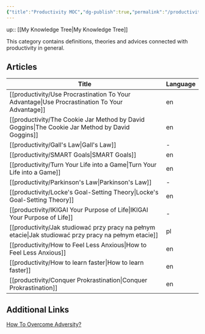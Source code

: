 ```yaml
---
{"title":"Productivity MOC","dg-publish":true,"permalink":"/productivity/productivity/","dgPassFrontmatter":true}
---
```


up:: [[My Knowledge Tree\|My Knowledge Tree]]


This category contains definitions, theories and advices connected with productivity in general.

## Articles
| Title                                                                                                    | Language |
| -------------------------------------------------------------------------------------------------------- | -------- |
| [[productivity/Use Procrastination To Your Advantage\|Use Procrastination To Your Advantage]]         | en       |
| [[productivity/The Cookie Jar Method by David Goggins\|The Cookie Jar Method by David Goggins]]       | en       |
| [[productivity/Gall's Law\|Gall's Law]]                                                               | \-       |
| [[productivity/SMART Goals\|SMART Goals]]                                                             | en       |
| [[productivity/Turn Your Life into a Game\|Turn Your Life into a Game]]                               | en       |
| [[productivity/Parkinson's Law\|Parkinson's Law]]                                                     | \-       |
| [[productivity/Locke's Goal-Setting Theory\|Locke's Goal-Setting Theory]]                             | en       |
| [[productivity/IKIGAI Your Purpose of Life\|IKIGAI Your Purpose of Life]]                             | \-       |
| [[productivity/Jak studiować przy pracy na pełnym etacie\|Jak studiować przy pracy na pełnym etacie]] | pl       |
| [[productivity/How to Feel Less Anxious\|How to Feel Less Anxious]]                                   | en       |
| [[productivity/How to learn faster\|How to learn faster]]                                             | en       |
| [[productivity/Conquer Prokrastination\|Conquer Prokrastination]]                                     | en       |


## Additional Links

[How To Overcome Adversity?](https://www.youtube.com/watch?v=61bMGNL6MrM)
